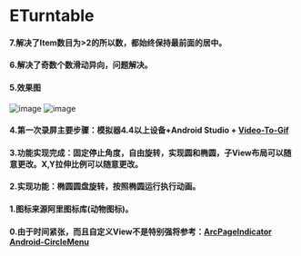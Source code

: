 # ETurntable#### 7.解决了Item数目为>2的所以数，都始终保持最前面的居中。#### 6.解决了奇数个数滑动异向，问题解决。#### 5.效果图![image](https://github.com/mochixuan/ETurntable/blob/master/ETurntable/img/gif.gif)![image](https://github.com/mochixuan/ETurntable/blob/master/ETurntable/img/img.jpg)#### 4.第一次录屏主要步骤：模拟器4.4以上设备+Android Studio + [Video-To-Gif](https://ezgif.com/video-to-gif/)#### 3.功能实现完成：固定停止角度，自由旋转，实现圆和椭圆，子View布局可以随意更改。X,Y拉伸比例可以随意更改。#### 2.实现功能：椭圆圆盘旋转，按照椭圆运行执行动画。#### 1.图标来源阿里图标库(动物图标)。#### 0.由于时间紧张，而且自定义View不是特别强将参考：[ArcPageIndicator](https://github.com/BeppiMenozzi/ArcPageIndicator) [Android-CircleMenu](https://github.com/hongyangAndroid/Android-CircleMenu) 